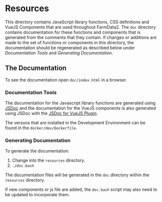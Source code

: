 # Resources

This directory contains JavaScript library functions, CSS definitions and VueJS Components that are used throughout FarmData2.  The `doc` directory contains documentation for these functions and components that is generated from the comments that they contain.  If changes or additions are made to the set of functions or components in this directory, the documentation should be regenerated as described below under _Documentation Tools_ and _Generating Documentation_.

## The Documentation

To see the documentation open `doc/index.html` in a browser.

### Documentation Tools

The documentation for the Javascript library functions are generated using [JSDoc](https://github.com/jsdoc/jsdoc) and the documentation for the VueJS components is also generated using JSDoc with the [JSDoc for VueJS Plugin](https://github.com/Kocal/jsdoc-vuejs/tree/3.x).

The versons that are installed in the Development Environment can be found in the `docker/dev/Dockerfile`.

### Generating Documentation

To generate the documentation:

1. Change into the `resources` directory.
2. `./doc.bash`

The documentation files will be generated in the `doc` directory within the `resources` directory.

If new components or js file are added, the `doc.bash` script may also need to be updated to incorporate them.
